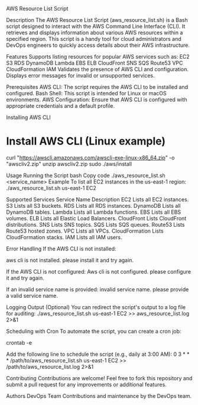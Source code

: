 

AWS Resource List Script

Description
The AWS Resource List Script (aws_resource_list.sh) is a Bash script designed to interact with the AWS Command Line Interface (CLI). It retrieves and displays information about various AWS resources within a specified region. This script is a handy tool for cloud administrators and DevOps engineers to quickly access details about their AWS infrastructure.

Features
Supports listing resources for popular AWS services such as:
EC2
S3
RDS
DynamoDB
Lambda
EBS
ELB
CloudFront
SNS
SQS
Route53
VPC
CloudFormation
IAM
Validates the presence of AWS CLI and configuration.
Displays error messages for invalid or unsupported services.

Prerequisites
AWS CLI: The script requires the AWS CLI to be installed and configured.
Bash Shell: This script is intended for Linux or macOS environments.
AWS Configuration: Ensure that AWS CLI is configured with appropriate credentials and a default profile.

Installing AWS CLI
# Install AWS CLI (Linux example)
curl "https://awscli.amazonaws.com/awscli-exe-linux-x86_64.zip" -o "awscliv2.zip"
unzip awscliv2.zip
sudo ./aws/install


Usage
Running the Script
bash
Copy code
./aws_resource_list.sh <region> <service_name>
Example
To list all EC2 instances in the us-east-1 region:
./aws_resource_list.sh us-east-1 EC2


Supported Services
Service Name	Description
EC2	Lists all EC2 instances.
S3	Lists all S3 buckets.
RDS	Lists all RDS instances.
DynamoDB	Lists all DynamoDB tables.
Lambda	Lists all Lambda functions.
EBS	Lists all EBS volumes.
ELB	Lists all Elastic Load Balancers.
CloudFront	Lists CloudFront distributions.
SNS	Lists SNS topics.
SQS	Lists SQS queues.
Route53	Lists Route53 hosted zones.
VPC	Lists all VPCs.
CloudFormation	Lists CloudFormation stacks.
IAM	Lists all IAM users.


Error Handling
If the AWS CLI is not installed:

aws cli is not installed. please install it and try again.

If the AWS CLI is not configured:
Aws cli is not configured. please configure it and try again.

If an invalid service name is provided:
invalid service name. please provide a valid service name.

Logging Output (Optional)
You can redirect the script's output to a log file for auditing:
./aws_resource_list.sh us-east-1 EC2 >> aws_resource_list.log 2>&1


Scheduling with Cron
To automate the script, you can create a cron job:

crontab -e

Add the following line to schedule the script (e.g., daily at 3:00 AM):
0 3 * * * /path/to/aws_resource_list.sh us-east-1 EC2 >> /path/to/aws_resource_list.log 2>&1


Contributing
Contributions are welcome! Feel free to fork this repository and submit a pull request for any improvements or additional features.


Authors
DevOps Team
Contributions and maintenance by the DevOps team.
